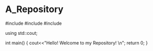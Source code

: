# A_Repository

#include <iostream>
#include <string>
#include <vectors>

using std::cout;

int main()
  {
  cout<<"Hello! Welcome to my Repository! \n";
  return 0;
  }
